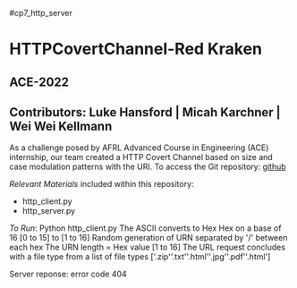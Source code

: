 #cp7_http_server
# HTTPCovertChannel-Red Kraken
## ACE-2022
## Contributors: Luke Hansford | Micah Karchner | Wei Wei Kellmann

As a challenge posed by AFRL Advanced Course in Engineering (ACE) internship, our team created a HTTP Covert Channel based on size and case modulation patterns with the URI.
To access the Git repository: [github](https://github.com/hansfordluke/cp7_http_server)

_Relevant Materials_ included within this repository:

* http_client.py
* http_server.py

_To Run_:
Python http_client.py
<Enter Message>
The ASCII converts to Hex
Hex on a base of 16 [0 to 15] to [1 to 16]
Random generation of URN separated by '/' between each hex
The URN length = Hex value [1 to 16]
The URL request concludes with a file type from a list of file types ['.zip''.txt''.html''.jpg''.pdf''.html']

Server reponse: error code 404
